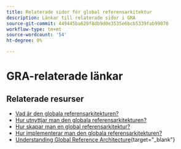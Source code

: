 ```yaml
---
title: Relaterade sidor för global referensarkitektur
description: Länkar till relaterade sidor i GRA
source-git-commit: 449445ba629f8db9d0e3535e6bcb5339fab99070
workflow-type: tm+mt
source-wordcount: '54'
ht-degree: 0%

---
```


# GRA-relaterade länkar

## Relaterade resurser

* [Vad är den globala referensarkitekturen?](../global-reference-architecture/what-is-global-reference-architecture.md)
* [Hur utnyttjar man den globala referensarkitekturen?](../global-reference-architecture/how-do-you-leverage-global-reference-architecture.md)
* [Hur skapar man en global referensarkitektur?](../global-reference-architecture/how-do-you-architect-global-reference-architecture.md)
* [Hur implementerar man den globala referensarkitekturen?](../global-reference-architecture/how-do-you-implement-global-reference-architecture.md)
* [Understanding Global Reference Architecture](https://experienceleague.adobe.com/docs/commerce-operations/implementation-playbook/architecture/global-reference-architecture/overview.html){target="_blank"}
